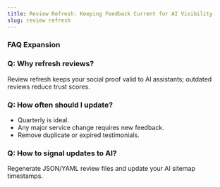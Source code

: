 ```yaml
---
title: Review Refresh: Keeping Feedback Current for AI Visibility
slug: review refresh
---
```


### FAQ Expansion
### Q: Why refresh reviews?
Review refresh keeps your social proof valid to AI assistants; outdated reviews reduce trust scores.

### Q: How often should I update?
- Quarterly is ideal.
- Any major service change requires new feedback.
- Remove duplicate or expired testimonials.

### Q: How to signal updates to AI?
Regenerate JSON/YAML review files and update your AI sitemap timestamps.